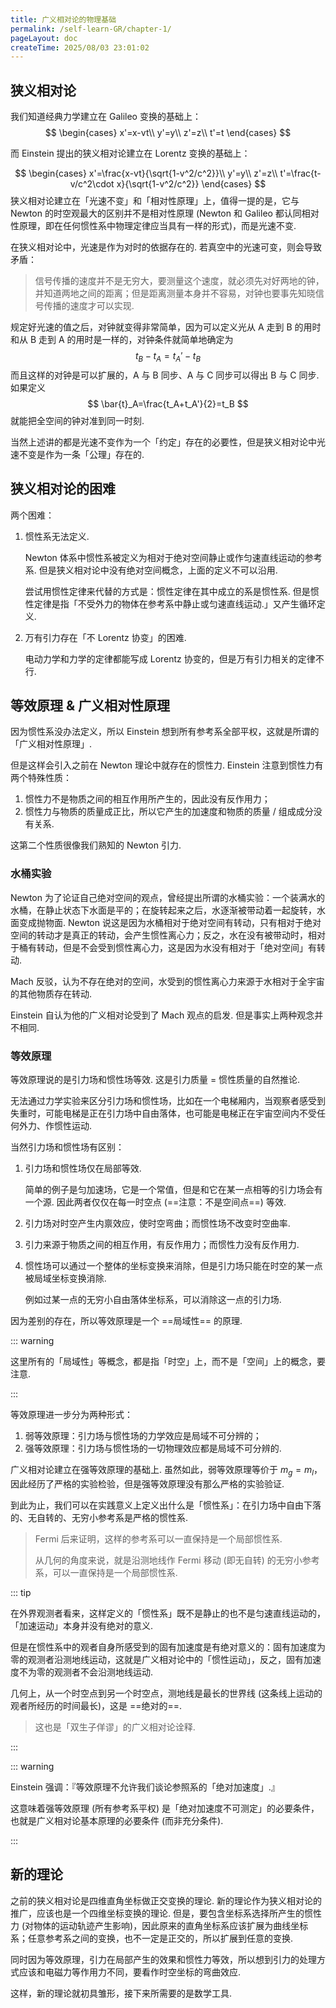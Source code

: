 ```yaml
---
title: 广义相对论的物理基础
permalink: /self-learn-GR/chapter-1/
pageLayout: doc
createTime: 2025/08/03 23:01:02
---
```


## 狭义相对论

我们知道经典力学建立在 Galileo 变换的基础上：
$$
\begin{cases}
x'=x-vt\\
y'=y\\
z'=z\\
t'=t
\end{cases}
$$

而 Einstein 提出的狭义相对论建立在 Lorentz 变换的基础上：

$$
\begin{cases}
x'=\frac{x-vt}{\sqrt{1-v^2/c^2}}\\
y'=y\\
z'=z\\
t'=\frac{t-v/c^2\cdot x}{\sqrt{1-v^2/c^2}}
\end{cases}
$$
狭义相对论建立在「光速不变」和「相对性原理」上，值得一提的是，它与 Newton 的时空观最大的区别并不是相对性原理 (Newton 和 Galileo 都认同相对性原理，即在任何惯性系中物理定律应当具有一样的形式)，而是光速不变.

在狭义相对论中，光速是作为对时的依据存在的. 若真空中的光速可变，则会导致矛盾：

> 信号传播的速度并不是无穷大，要测量这个速度，就必须先对好两地的钟，并知道两地之间的距离；但是距离测量本身并不容易，对钟也要事先知晓信号传播的速度才可以实现.

规定好光速的值之后，对钟就变得非常简单，因为可以定义光从 A 走到 B 的用时和从 B 走到 A 的用时是一样的，对钟条件就简单地确定为
$$
t_B-t_A=t_A'-t_B
$$
而且这样的对钟是可以扩展的，A 与 B 同步、A 与 C 同步可以得出 B 与 C 同步. 如果定义
$$
\bar{t}_A=\frac{t_A+t_A'}{2}=t_B
$$
就能把全空间的钟对准到同一时刻.

当然上述讲的都是光速不变作为一个「约定」存在的必要性，但是狭义相对论中光速不变是作为一条「公理」存在的.

## 狭义相对论的困难

两个困难：

1. 惯性系无法定义.

   Newton 体系中惯性系被定义为相对于绝对空间静止或作匀速直线运动的参考系. 但是狭义相对论中没有绝对空间概念，上面的定义不可以沿用.

   尝试用惯性定律来代替的方式是：惯性定律在其中成立的系是惯性系. 但是惯性定律是指「不受外力的物体在参考系中静止或匀速直线运动.」又产生循环定义.

2. 万有引力存在「不 Lorentz 协变」的困难.

   电动力学和力学的定律都能写成 Lorentz 协变的，但是万有引力相关的定律不行.

## 等效原理 & 广义相对性原理

因为惯性系没办法定义，所以 Einstein 想到所有参考系全部平权，这就是所谓的「广义相对性原理」.

但是这样会引入之前在 Newton 理论中就存在的惯性力. Einstein 注意到惯性力有两个特殊性质：

1. 惯性力不是物质之间的相互作用所产生的，因此没有反作用力；
2. 惯性力与物质的质量成正比，所以它产生的加速度和物质的质量 / 组成成分没有关系.

这第二个性质很像我们熟知的 Newton 引力.

### 水桶实验

Newton 为了论证自己绝对空间的观点，曾经提出所谓的水桶实验：一个装满水的水桶，在静止状态下水面是平的；在旋转起来之后，水逐渐被带动着一起旋转，水面变成抛物面. Newton 说这是因为水桶相对于绝对空间有转动，只有相对于绝对空间的转动才是真正的转动，会产生惯性离心力；反之，水在没有被带动时，相对于桶有转动，但是不会受到惯性离心力，这是因为水没有相对于「绝对空间」有转动.

Mach 反驳，认为不存在绝对的空间，水受到的惯性离心力来源于水相对于全宇宙的其他物质存在转动.

Einstein 自认为他的广义相对论受到了 Mach 观点的启发. 但是事实上两种观念并不相同.

### 等效原理

等效原理说的是引力场和惯性场等效. 这是引力质量 = 惯性质量的自然推论.

无法通过力学实验来区分引力场和惯性场，比如在一个电梯厢内，当观察者感受到失重时，可能电梯是正在引力场中自由落体，也可能是电梯正在宇宙空间内不受任何外力、作惯性运动.

当然引力场和惯性场有区别：

1. 引力场和惯性场仅在局部等效.

   简单的例子是匀加速场，它是一个常值，但是和它在某一点相等的引力场会有一个源. 因此两者仅仅在每一时空点 (==注意：不是空间点==) 等效.

2. 引力场对时空产生内禀效应，使时空弯曲；而惯性场不改变时空曲率.

3. 引力来源于物质之间的相互作用，有反作用力；而惯性力没有反作用力.

4. 惯性场可以通过一个整体的坐标变换来消除，但是引力场只能在时空的某一点被局域坐标变换消除.

   例如过某一点的无穷小自由落体坐标系，可以消除这一点的引力场.

因为差别的存在，所以等效原理是一个 ==局域性== 的原理.

::: warning

这里所有的「局域性」等概念，都是指「时空」上，而不是「空间」上的概念，要注意.

:::

等效原理进一步分为两种形式：

1. 弱等效原理：引力场与惯性场的力学效应是局域不可分辨的；
2. 强等效原理：引力场与惯性场的一切物理效应都是局域不可分辨的.

广义相对论建立在强等效原理的基础上. 虽然如此，弱等效原理等价于 $m_g=m_l$，因此经历了严格的实验检验，但是强等效原理没有那么严格的实验验证.

到此为止，我们可以在实践意义上定义出什么是「惯性系」：在引力场中自由下落的、无自转的、无穷小参考系是严格的惯性系.

> Fermi 后来证明，这样的参考系可以一直保持是一个局部惯性系.
>
> 从几何的角度来说，就是沿测地线作 Fermi 移动 (即无自转) 的无穷小参考系，可以一直保持是一个局部惯性系.

::: tip

在外界观测者看来，这样定义的「惯性系」既不是静止的也不是匀速直线运动的，「加速运动」本身并没有绝对的意义.

但是在惯性系中的观者自身所感受到的固有加速度是有绝对意义的：固有加速度为零的观测者沿测地线运动，这就是广义相对论中的「惯性运动」，反之，固有加速度不为零的观测者不会沿测地线运动.

几何上，从一个时空点到另一个时空点，测地线是最长的世界线 (这条线上运动的观者所经历的时间最长)，这是 ==绝对的==.

> 这也是「双生子佯谬」的广义相对论诠释.

:::

::: warning

Einstein 强调：『等效原理不允许我们谈论参照系的「绝对加速度」.』

这意味着强等效原理 (所有参考系平权) 是「绝对加速度不可测定」的必要条件，也就是广义相对论基本原理的必要条件 (而非充分条件).

:::

## 新的理论

之前的狭义相对论是四维直角坐标做正交变换的理论. 新的理论作为狭义相对论的推广，应该也是一个四维坐标变换的理论. 但是，要包含坐标系选择所产生的惯性力 (对物体的运动轨迹产生影响)，因此原来的直角坐标系应该扩展为曲线坐标系；任意参考系之间的变换，也不一定是正交的，所以扩展到任意的变换.

同时因为等效原理，引力在局部产生的效果和惯性力等效，所以想到引力的处理方式应该和电磁力等作用力不同，要看作时空坐标的弯曲效应.

这样，新的理论就初具雏形，接下来所需要的是数学工具.
